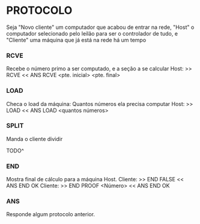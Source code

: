 # PROTOCOLO

Seja "Novo cliente" um computador que acabou de entrar na rede,
"Host" o computador selecionado pelo leilão para ser o controlador de tudo,
e "Cliente" uma máquina que já está na rede há um tempo


### RCVE
Recebe o número primo a ser computado, e a seção a se calcular
Host:
	>> RCVE
	<< ANS RCVE <primo> <pte. inicial> <pte. final>

### LOAD
Checa o load da máquina: Quantos números ela precisa computar
Host:
	>> LOAD
	<< ANS LOAD <quantos números>

### SPLIT
Manda o cliente dividir 

TODO^

### END
Mostra final de cálculo para a máquina Host.
Cliente:
	>> END FALSE
	<< ANS END OK
Cliente:
	>> END PROOF <Número>
	<< ANS END OK



### ANS
Responde algum protocolo anterior.
